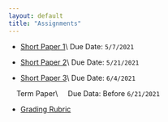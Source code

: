 ```yaml
---
layout: default
title: "Assignments"
---
```


- [Short Paper 1](/assets/Paper1.pdf)\\
Due Date: `5/7/2021` 

- [Short Paper 2](/assets/Paper2.pdf)\\
Due Date: `5/21/2021` 

- [Short Paper 3](/assets/Paper3.pdf)\\
Due Date: `6/4/2021` 

&nbsp; &nbsp;  Term Paper\\
&nbsp; &nbsp; Due Data: Before `6/21/2021`

- [Grading Rubric](/assets/Rubric.pdf)
